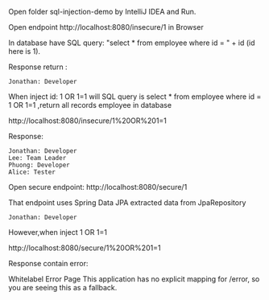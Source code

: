 Open folder sql-injection-demo by IntelliJ IDEA and Run.

Open endpoint http://localhost:8080/insecure/1 in Browser

In database have SQL query: "select * from employee where id = " + id (id here is 1).

Response return :
```
Jonathan: Developer
```

When inject id: 1 OR 1=1 will SQL query is select * from employee where id = 1 OR 1=1 ,return all records employee in database

http://localhost:8080/insecure/1%20OR%201=1

Response:

```
Jonathan: Developer
Lee: Team Leader
Phuong: Developer
Alice: Tester
```

Open secure endpoint: http://localhost:8080/secure/1

That endpoint uses Spring Data JPA extracted data from JpaRepository

```
Jonathan: Developer
```

However,when inject 1 OR 1=1

http://localhost:8080/secure/1%20OR%201=1

Response contain error:

Whitelabel Error Page
This application has no explicit mapping for /error, so you are seeing this as a fallback.
